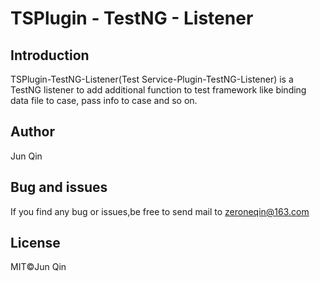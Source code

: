 # TSPlugin - TestNG - Listener

## Introduction
TSPlugin-TestNG-Listener(Test Service-Plugin-TestNG-Listener) is a TestNG listener to add additional function to test framework like binding data file to case, pass info to case and so on.
## Author
Jun Qin
## Bug and issues
If you find any bug or issues,be free to send mail to zeroneqin@163.com
## License
MIT©️Jun Qin
